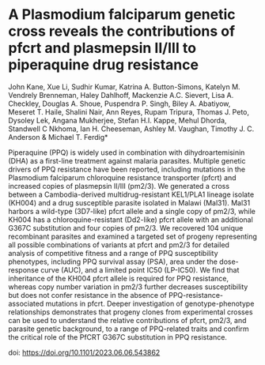 # A Plasmodium falciparum genetic cross reveals the contributions of pfcrt and plasmepsin II/III to piperaquine drug resistance
John Kane, Xue Li, Sudhir Kumar, Katrina A. Button-Simons, Katelyn M. Vendrely Brenneman, Haley Dahlhoff, Mackenzie A.C. Sievert, Lisa A. Checkley, Douglas A. Shoue, Puspendra P. Singh, Biley A. Abatiyow, Meseret T. Haile, Shalini Nair, Ann Reyes, Rupam Tripura, Thomas J. Peto, Dysoley Lek, Angana Mukherjee, Stefan H.I. Kappe, Mehul Dhorda, Standwell C Nkhoma, Ian H. Cheeseman, Ashley M. Vaughan, Timothy J. C. Anderson & Michael T. Ferdig*

Piperaquine (PPQ) is widely used in combination with dihydroartemisinin (DHA) as a first-line treatment against malaria parasites. Multiple genetic drivers of PPQ resistance have been reported, including mutations in the Plasmodium falciparum chloroquine resistance transporter (pfcrt) and increased copies of plasmepsin II/III (pm2/3). We generated a cross between a Cambodia-derived multidrug-resistant KEL1/PLA1 lineage isolate (KH004) and a drug susceptible parasite isolated in Malawi (Mal31). Mal31 harbors a wild-type (3D7-like) pfcrt allele and a single copy of pm2/3, while KH004 has a chloroquine-resistant (Dd2-like) pfcrt allele with an additional G367C substitution and four copies of pm2/3. We recovered 104 unique recombinant parasites and examined a targeted set of progeny representing all possible combinations of variants at pfcrt and pm2/3 for detailed analysis of competitive fitness and a range of PPQ susceptibility phenotypes, including PPQ survival assay (PSA), area under the dose-response curve (AUC), and a limited point IC50 (LP-IC50). We find that inheritance of the KH004 pfcrt allele is required for PPQ resistance, whereas copy number variation in pm2/3 further decreases susceptibility but does not confer resistance in the absence of PPQ-resistance-associated mutations in pfcrt. Deeper investigation of genotype-phenotype relationships demonstrates that progeny clones from experimental crosses can be used to understand the relative contributions of pfcrt, pm2/3, and parasite genetic background, to a range of PPQ-related traits and confirm the critical role of the PfCRT G367C substitution in PPQ resistance. 

doi: https://doi.org/10.1101/2023.06.06.543862

